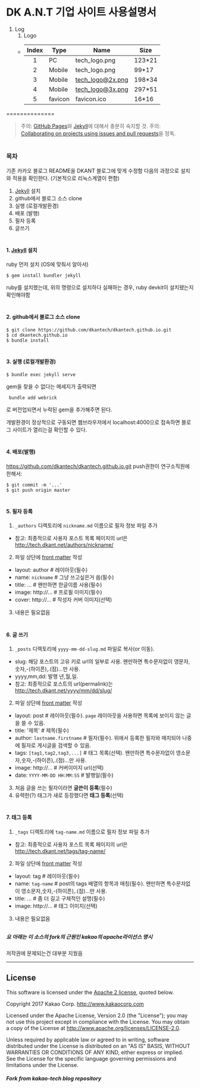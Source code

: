 # DK A.N.T 기업 사이트 사용설명서

1. Log
    1. Logo
      * | Index | Type | Name | Size |
        |:---:|---|---|---|
        | 1 | PC      | tech_logo.png    | 123*21 |
        | 2 | Mobile  | tech_logo.png    | 99*17  |
        | 3 | Mobile  | tech_logo@2x.png | 198*34 |
        | 4 | Mobile  | tech_logo@3x.png | 297*51 |
        | 5 | favicon | favicon.ico      | 16*16  |

==============

> 주의: [GitHub Pages]와 [Jekyll]에 대해서 충분히 숙지할 것.
> 주의: [Collaborating on projects using issues and pull requests](https://help.github.com/categories/collaborating-on-projects-using-issues-and-pull-requests/)을 정독.


#
### 목차

기존 카카오 블로그 README을 DKANT 블로그에 맞게 수정함
다음의 과정으로 설치와 적용을 확인한다. (기본적으로 리눅스계열이 편함)
1. [Jekyll] 설치
2. github에서 블로그 소스 clone
3. 실행 (로컬개발환경)
4. 배포 (발행)
5. 필자 등록
6. 글쓰기

#
#### 1. [Jekyll] 설치
 ruby 먼저 설치 (OS에 맞춰서 알아서)
```console
$ gem install bundler jekyll
```
ruby를 설치했는데,  위의 명령으로 설치하다 실패하는 경우, ruby devkit이 설치됐는지 확인해야함
#
#### 2. github에서 블로그 소스 clone

```console
$ git clone https://github.com/dkantech/dkantech.github.io.git
$ cd dkantech.github.io
$ bundle install
```
#
#### 3. 실행 (로컬개발환경)
```
$ bundle exec jekyll serve
```
gem을 찾을 수 없다는 메세지가 출력되면 
```
 bundle add webrick
```
로 버전업되면서 누락된 gem을 추가해주면 된다.

개발환경이 정상적으로 구동되면 웹브라우저에서 localhost:4000으로 접속하면 블로그 사이트가 열리는걸 확인할 수 있다.
#
#### 4. 배포(발행)

<https://github.com/dkantech/dkantech.github.io.git> push권한이 연구소직원에 한해서:

```
$ git commit -m '...'
$ git push origin master
````
#
#### 5. 필자 등록

1. `_authors` 디렉토리에 `nickname.md` 이름으로 필자 정보 파일 추가
 - 참고: 최종적으로 사용자 포스트 목록 페이지의 url은 http://tech.dkant.net/authors/nickname/
2. 파일 상단에 [front matter] 작성
 - layout: author # 레이아웃(필수)
 - name: `nickname` # 그냥 쓰고싶은거 씀(필수)
 - title: ... # 왠만하면 한글이름 사용(필수)
 - image: http://... # 프로필 이미지(필수)
 - cover: http://... # 작성자 커버 이미지(선택)
3. 내용은 필요없음
#
#### 6. 글 쓰기

1. `_posts` 디렉토리에 `yyyy-mm-dd-slug.md` 파일로 복사(or 이동).
 - slug: 해당 포스트의 고유 키로 url의 일부로 사용. 왠만하면 특수문자없이 영문자,숫자,-(하이픈),.(점)...만 사용.
 - yyyy,mm,dd: 발행 년,월,일.
 - 참고: 최종적으로 포스트의 url(permalink)는 http://tech.dkant.net/yyyy/mm/dd/slug/
2. 파일 상단에 [front matter] 작성
 - layout: post # 레이아웃(필수). `page` 레이아웃을 사용하면 목록에 보이지 않는 글을 쓸 수 있음.
 - title: '제목' # 제목(필수)
 - author: `lastname.firstname` # 필자(필수). 위에서 등록한 필자와 매치되야 나중에 필자로 게시글을 검색할 수 있음.
 - tags: `[tag1,tag2,tag3,...]` # 태그 목록(선택). 왠만하면 특수문자없이 영소문자,숫자,-(하이픈),.(점)...만 사용.
 - image: http://... # 커버이미지 url(선택)
 - date: `YYYY-MM-DD HH:MM:SS` # 발행일(필수)
3. 처음 글을 쓰는 필자이라면 **글쓴이 등록**(필수)
4. 유력한(?) 태그가 새로 등장했다면 **태그 등록**(선택)
#
#### 7. 태그 등록

1. `_tags` 디렉토리에 `tag-name.md` 이름으로 필자 정보 파일 추가
 - 참고: 최종적으로 사용자 포스트 목록 페이지의 url은 http://tech.dkant.net/tags/tag-name/
2. 파일 상단에 [front matter] 작성
 - layout: tag # 레이아웃(필수)
 - name: `tag-name` # post의 tags 배열의 항목과 매칭(필수). 왠만하면 특수문자없이 영소문자,숫자,-(하이픈),.(점)...만 사용.
 - title: ... # 좀 더 길고 구체적인 설명(필수)
 - image: http://... # 태그 이미지(선택)
3. 내용은 필요없음

##
##### 요 아래는 이 소스의 fork의 근원인 kakao의 apache라이선스 명시
저작권에 문제되는건 대부분 지웠음

---

[GitHub Pages]: https://pages.github.com
[Jekyll]: https://jekyllrb.com
[front matter]: https://jekyllrb.com/docs/frontmatter/
[gfm]: https://guides.github.com/features/mastering-markdown/
[kramdown]: http://kramdown.gettalong.org
[rouge]: http://rouge.jneen.net


## License

This software is licensed under the [Apache 2 license](LICENSE.txt), quoted below.

Copyright 2017 Kakao Corp. <http://www.kakaocorp.com>

Licensed under the Apache License, Version 2.0 (the "License"); you may not use this project except in compliance with the License. You may obtain a copy of the License at http://www.apache.org/licenses/LICENSE-2.0.

Unless required by applicable law or agreed to in writing, software distributed under the License is distributed on an "AS IS" BASIS, WITHOUT WARRANTIES OR CONDITIONS OF ANY KIND, either express or implied. See the License for the specific language governing permissions and limitations under the License.

##### Fork from kakao-tech blog repository
